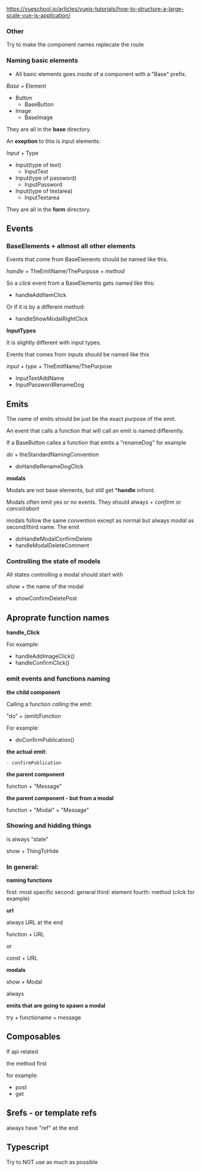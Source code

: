 
https://vueschool.io/articles/vuejs-tutorials/how-to-structure-a-large-scale-vue-js-application/

### Other

Try to make the component names replecate the route

### Naming basic elements 

- All basic elements goes inside of a component with a "Base" prefix.

*Base* + Element

- Button
  - BaseButton
- Image
  - BaseImage

They are all in the **base** directory.

An **exeption** to this is input elements:

*Input* + Type

- Input(type of text)
  - InputText 
- Input(type of password)
  - InputPassword 
- Input(type of textarea)
  - InputTextarea

They are all in the **form** directory.


## Events

### BaseElements + allmost all other elements 

Events that come from BaseElements should be named like this.

*handle* + TheEmitName/ThePurpose + *method*

So a *click* event from a BaseElements gets named like this:

- handleAddItemClick

Or if it is by a different method:

- handleShowModalRightClick

**InputTypes**

It is slightly different with input types.

Events that comes from inputs should be named like this

*input* + *type* + TheEmitName/ThePurpose

- InputTextAddName
- InputPasswordRenameDog

## Emits

The name of emits should be just be the exact purpose of the emit.

An event that calls a function that will call an emit is named differently.

If a BaseButton calles a function that emits a "renameDog" for example

*do* + theStandardNamingConvention

- doHandleRenameDogClick

**modals**

Modals are not base elements, but still get ***handle** infront.

Modals often emit yes or no events. They should always + *confirm* or *cancel*/*abort*

modals follow the same convention except as normal but always *modal* as second/third name. The emit 

- doHandleModalConfirmDelete
- handleModalDeleteComment

### Controlling the state of models

All states controlling a modal should start with 

*show* + the name of the modal

- showConfirmDeletePost


## Aproprate function names

**handle_Click**

For example:

- handleAddImageClick()
- handleConfirmClick() 

### emit events and functions naming

**the child component**

Calling a function *calling* the emit:

"do" + (emit)Function

For example:

- doConfirmPublication()
  
**the actual emit**:

    - confirmPublication

**the parent component**

function + "Message"

**the parent component - but from a modal**

function + "Modal" + "Message"

### Showing and hidding things

is always "state"

show + ThingToHide


### In general:

**naming functions**

first: most specific
second: general
third: element
fourth: method (click for example)

**url**

always URL at the end


function + URL

or

const + URL

**modals**

show + Modal

always

**emits that are going to spawn a modal**

try + functioname + message


## Composables

If api related

the method first

for example:

- post
- get


## $refs - or template refs

always have "ref" at the end

## Typescript

Try to NOT use <any> as much as possible